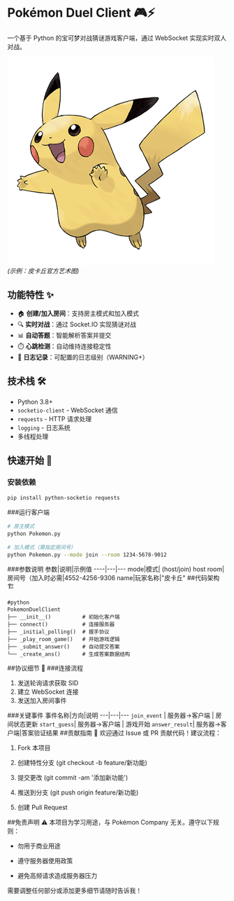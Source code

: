 # Pokémon Duel Client 🎮⚡

一个基于 Python 的宝可梦对战猜谜游戏客户端，通过 WebSocket 实现实时双人对战。

![Pokémon Logo](https://raw.githubusercontent.com/PokeAPI/sprites/master/sprites/pokemon/other/official-artwork/25.png)  
*(示例：皮卡丘官方艺术图)*

## 功能特性 ✨

- 🏠 **创建/加入房间**：支持房主模式和加入模式
- 🔍 **实时对战**：通过 Socket.IO 实现猜谜对战
- 📊 **自动答题**：智能解析答案并提交
- ⏱️ **心跳检测**：自动维持连接稳定性
- 📝 **日志记录**：可配置的日志级别（WARNING+）

## 技术栈 🛠️

- Python 3.8+
- `socketio-client` - WebSocket 通信
- `requests` - HTTP 请求处理
- `logging` - 日志系统
- 多线程处理

## 快速开始 🚀

### 安装依赖
```bash
pip install python-socketio requests
```
###运行客户端
```bash
# 房主模式
python Pokemon.py
```
```bash
# 加入模式（需指定房间号）
python Pokemon.py --mode join --room 1234-5678-9012
```
###参数说明
参数|说明|示例值
----|---|---
mode|模式| (host/join)	host
room|房间号（加入时必需|4552-4256-9306
name|玩家名称|"皮卡丘"
##代码架构 🏗️
```
#python
PokemonDuelClient
├── __init__()          # 初始化客户端
├── connect()           # 连接服务器
├── _initial_polling()  # 握手协议
├── _play_room_game()   # 开始游戏逻辑
├── _submit_answer()    # 自动提交答案
└── _create_ans()       # 生成答案数据结构
```
##协议细节 📡
###连接流程
1. 发送轮询请求获取 SID
3. 建立 WebSocket 连接
5. 发送加入房间事件

###关键事件
事件名称|方向|说明
---|---|---
`join_event` | 服务器→客户端 | 房间状态更新
`start_guess`| 服务器→客户端 | 游戏开始
`answer_result`| 服务器→客户端|答案验证结果
##贡献指南 🤝
欢迎通过 Issue 或 PR 贡献代码！建议流程：

1. Fork 本项目

3. 创建特性分支 (git checkout -b feature/新功能)

5. 提交更改 (git commit -am '添加新功能')

7. 推送到分支 (git push origin feature/新功能)

9. 创建 Pull Request

##免责声明 ⚠️
本项目为学习用途，与 Pokémon Company 无关。遵守以下规则：

- 勿用于商业用途

- 遵守服务器使用政策

- 避免高频请求造成服务器压力

需要调整任何部分或添加更多细节请随时告诉我！